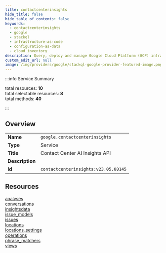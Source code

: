 ```yaml
---
title: contactcenterinsights
hide_title: false
hide_table_of_contents: false
keywords:
  - contactcenterinsights
  - google
  - stackql
  - infrastructure-as-code
  - configuration-as-data
  - cloud inventory
description: Query, deploy and manage Google Cloud Platform (GCP) infrastructure and resources using SQL
custom_edit_url: null
image: /img/providers/google/stackql-google-provider-featured-image.png
---
```

  
    
:::info Service Summary

<div class="row">
<div class="providerDocColumn">
<span>total resources:&nbsp;<b>10</b></span><br />
<span>total selectable resources:&nbsp;<b>8</b></span><br />
<span>total methods:&nbsp;<b>40</b></span><br />
</div>
</div>

:::

## Overview
<table><tbody>
<tr><td><b>Name</b></td><td><code>google.contactcenterinsights</code></td></tr>
<tr><td><b>Type</b></td><td>Service</td></tr>
<tr><td><b>Title</b></td><td>Contact Center AI Insights API</td></tr>
<tr><td><b>Description</b></td><td></td></tr>
<tr><td><b>Id</b></td><td><code>contactcenterinsights:v23.05.00145</code></td></tr>
</tbody></table>

## Resources
<div class="row">
<div class="providerDocColumn">
<a href="/providers/google/contactcenterinsights/analyses/">analyses</a><br />
<a href="/providers/google/contactcenterinsights/conversations/">conversations</a><br />
<a href="/providers/google/contactcenterinsights/insightsdata/">insightsdata</a><br />
<a href="/providers/google/contactcenterinsights/issue_models/">issue_models</a><br />
<a href="/providers/google/contactcenterinsights/issues/">issues</a><br />
</div>
<div class="providerDocColumn">
<a href="/providers/google/contactcenterinsights/locations/">locations</a><br />
<a href="/providers/google/contactcenterinsights/locations_settings/">locations_settings</a><br />
<a href="/providers/google/contactcenterinsights/operations/">operations</a><br />
<a href="/providers/google/contactcenterinsights/phrase_matchers/">phrase_matchers</a><br />
<a href="/providers/google/contactcenterinsights/views/">views</a><br />
</div>
</div>
